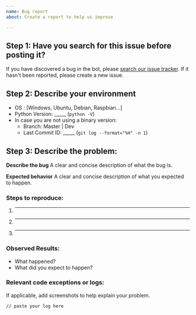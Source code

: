 ```yaml
---
name: Bug report
about: Create a report to help us improve

---
```


## Step 1: Have you search for this issue before posting it?

If you have discovered a bug in the bot, please [search our issue tracker](https://github.com/gotbase/kenbot/issues?q=is%3Aissue). 
If it hasn't been reported, please create a new issue.

## Step 2: Describe your environment
  * OS : [Windows, Ubuntu, Debian, Raspbian...] 
  * Python Version: _____ (`python -V`)
  * In case you are not using a binary version:
    * Branch: Master | Dev
    * Last Commit ID: _____ (`git log --format="%H" -n 1`)
 
## Step 3: Describe the problem:
**Describe the bug**
A clear and concise description of what the bug is.

**Expected behavior**
A clear and concise description of what you expected to happen.

### Steps to reproduce:

  1. _____
  2. _____
  3. _____
  
### Observed Results:

  * What happened?
  * What did you expect to happen?

### Relevant code exceptions or logs:
If applicable, add screenshots to help explain your problem.
 
```
// paste your log here
```
